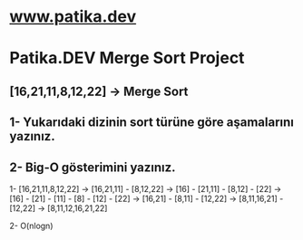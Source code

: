# www.patika.dev
# Patika.DEV Merge Sort Project

## [16,21,11,8,12,22] -> Merge Sort
## 1- Yukarıdaki dizinin sort türüne göre aşamalarını yazınız.
## 2- Big-O gösterimini yazınız.

1- 
    [16,21,11,8,12,22] ->
    [16,21,11] - [8,12,22] ->
    [16] - [21,11] - [8,12] - [22] ->
    [16] - [21] - [11] - [8] - [12] - [22] ->
    [16,21] - [8,11] - [12,22] ->
    [8,11,16,21] - [12,22] ->
    [8,11,12,16,21,22]

2- O(nlogn)